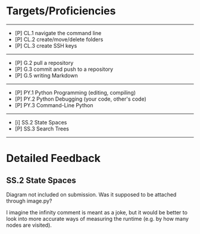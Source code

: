 # Targets/Proficiencies
---
- [P] CL.1 navigate the command line
- [P] CL.2 create/move/delete folders 
- [P] CL.3 create SSH keys
---

- [P] G.2 pull a repository
- [P] G.3 commit and push to a repository
- [P] G.5 writing Markdown

---
- [P] PY.1	Python Programming (editing, compiling)
- [P] PY.2	Python Debugging (your code, other's code)
- [P] PY.3	Command-Line Python

---

- [i] SS.2 State Spaces
- [P] SS.3 Search Trees  
---

# Detailed Feedback

## SS.2 State Spaces

Diagram not included on submission. Was it supposed to be attached through image.py?

I imagine the infinity comment is meant as a joke, but it would be better to look into more accurate ways of measuring the runtime (e.g. by how many nodes are visited).